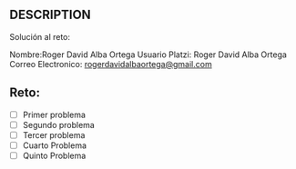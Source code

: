 ## DESCRIPTION

Solución al reto:

Nombre:Roger David Alba Ortega
Usuario Platzi: Roger David Alba Ortega
Correo Electronico: rogerdavidalbaortega@gmail.com

## Reto:

- [ ] Primer problema
- [ ] Segundo problema
- [ ] Tercer problema
- [ ] Cuarto Problema
- [ ] Quinto Problema
